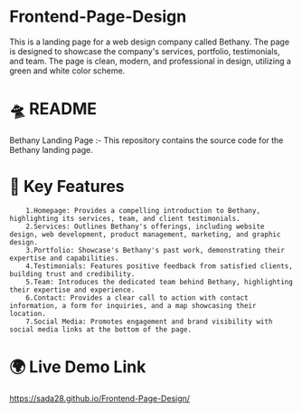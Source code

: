# Frontend-Page-Design 
This is a landing page for a web design company called Bethany. The page is designed to showcase the company's services, portfolio, testimonials, and team. The page is clean, modern, and professional in design, utilizing a green and white color scheme.

# 🛸 README 

Bethany Landing Page :- 
This repository contains the source code for the Bethany landing page.

# 🚀 Key Features 

        1.Homepage: Provides a compelling introduction to Bethany, highlighting its services, team, and client testimonials.
        2.Services: Outlines Bethany's offerings, including website design, web development, product management, marketing, and graphic design.
        3.Portfolio: Showcase's Bethany's past work, demonstrating their expertise and capabilities.
        4.Testimonials: Features positive feedback from satisfied clients, building trust and credibility.
        5.Team: Introduces the dedicated team behind Bethany, highlighting their expertise and experience.
        6.Contact: Provides a clear call to action with contact information, a form for inquiries, and a map showcasing their location.
        7.Social Media: Promotes engagement and brand visibility with social media links at the bottom of the page.

# 🌍 Live Demo Link 

https://sada28.github.io/Frontend-Page-Design/
